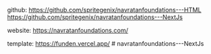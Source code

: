 github: https://github.com/spritegenix/navratanfoundations---HTML
https://github.com/spritegenix/navratanfoundations---NextJs

website: https://navratanfoundations.com/

template: https://funden.vercel.app/
#   n a v r a t a n f o u n d a t i o n s - - - N e x t J s  
 